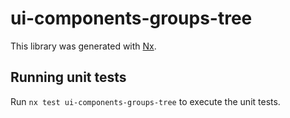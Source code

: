 # ui-components-groups-tree

This library was generated with [Nx](https://nx.dev).

## Running unit tests

Run `nx test ui-components-groups-tree` to execute the unit tests.
